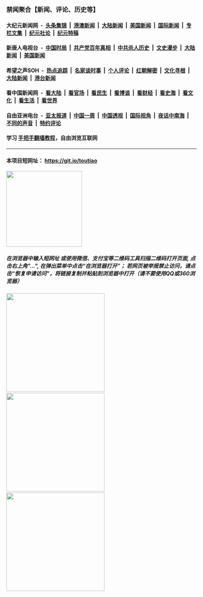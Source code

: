 ### 禁闻聚合【新闻、评论、历史等】

#### 大纪元新闻网 &nbsp;-&nbsp; [头条集锦](indexes/E头条集锦.md?t=03040602) &nbsp;|&nbsp; [港澳新闻](indexes/E港澳新闻.md?t=03040602)  &nbsp;|&nbsp; [大陆新闻](indexes/E大陆新闻.md?t=03040602) &nbsp;|&nbsp; [美国新闻](indexes/E美国新闻.md?t=03040602) &nbsp;|&nbsp; [国际新闻](indexes/E国际新闻.md?t=03040602) &nbsp;|&nbsp; [专栏文集](indexes/E专栏文集.md?t=03040602) &nbsp;|&nbsp; [纪元社论](indexes/E纪元社论.md?t=03040602) &nbsp;|&nbsp; [纪元特稿](indexes/E纪元特稿.md?t=03040602) 

#### 新唐人电视台 &nbsp;-&nbsp; [中国时局](indexes/N中国时局.md?t=03040602) &nbsp;|&nbsp; [共产党百年真相](indexes/N共产党百年真相.md?t=03040602) &nbsp;|&nbsp; [中共杀人历史](indexes/N中共杀人历史.md?t=03040602) &nbsp;|&nbsp; [文史漫步](indexes/N文史漫步.md?t=03040602) &nbsp;|&nbsp; [大陆新闻](indexes/N大陆新闻.md?t=03040602) &nbsp;|&nbsp; [美国新闻](indexes/N美国新闻.md?t=03040602)

#### 希望之声SOH &nbsp;-&nbsp; [热点追踪](indexes/H热点追踪.md?t=03040602) &nbsp;|&nbsp; [名家谈时事](indexes/H名家谈时事.md?t=03040602) &nbsp;|&nbsp; [个人评论](indexes/H个人评论.md?t=03040602)  &nbsp;|&nbsp; [红朝解密](indexes/H红朝解密.md?t=03040602) &nbsp;|&nbsp; [文化寻根](indexes/H文化寻根.md?t=03040602) &nbsp;|&nbsp; [大陆新闻](indexes/H大陆新闻.md?t=03040602) &nbsp;|&nbsp; [港台新闻](indexes/H港台新闻.md?t=03040602)

#### 看中国新闻网 &nbsp;-&nbsp; [看大陆](indexes/S看大陆.md?t=03040602) &nbsp;|&nbsp; [看官场](indexes/S看官场.md?t=03040602) &nbsp;|&nbsp; [看民生](indexes/S看民生.md?t=03040602)  &nbsp;|&nbsp; [看博谈](indexes/S看博谈.md?t=03040602) &nbsp;|&nbsp; [看财经](indexes/S看财经.md?t=03040602) &nbsp;|&nbsp; [看史海](indexes/S看史海.md?t=03040602) &nbsp;|&nbsp; [看文化](indexes/S看文化.md?t=03040602) &nbsp;|&nbsp; [看生活](indexes/S看生活.md?t=03040602) &nbsp;|&nbsp; [看世界](indexes/S看世界.md?t=03040602)

#### 自由亚洲电台 &nbsp;-&nbsp; [亚太报道](indexes/R亚太报道.md?t=03040602) &nbsp;|&nbsp; [中国一周](indexes/R中国一周.md?t=03040602) &nbsp;|&nbsp; [中国透视](indexes/R中国透视.md?t=03040602)  &nbsp;|&nbsp; [国际视角](indexes/R国际视角.md?t=03040602) &nbsp;|&nbsp; [夜话中南海](indexes/R夜话中南海.md?t=03040602) &nbsp;|&nbsp; [不同的声音](indexes/R不同的声音.md?t=03040602) &nbsp;|&nbsp; [特约评论](indexes/R特约评论.md?t=03040602)

#### 学习 [手把手翻墙教程](https://github.com/gfw-breaker/guides/wiki)，自由浏览互联网

----

#### 本项目短网址： https://git.io/toutiao
<img src="https://raw.githubusercontent.com/gfw-breaker/banned-news/master/scripts/img/qr.png" width="200px"/>  

##### 在浏览器中输入短网址 或使用微信、支付宝等二维码工具扫描二维码打开页面, 点击右上角"...", 在弹出菜单中点击“在浏览器打开”； 若网页被举报禁止访问，请点击“恢复申请访问”，将链接复制并粘贴到浏览器中打开（请不要使用QQ或360浏览器）

<img src="https://raw.githubusercontent.com/gfw-breaker/banned-news/master/scripts/img/1.png" width="260px"/> &nbsp; <img src="https://raw.githubusercontent.com/gfw-breaker/banned-news/master/scripts/img/2.png" width="260px"/> &nbsp; <img src="https://raw.githubusercontent.com/gfw-breaker/banned-news/master/scripts/img/3.png" width="260px"/>
